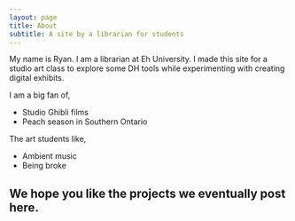 ```yaml
---
layout: page
title: About
subtitle: A site by a librarian for students
---
```


My name is Ryan. I am a librarian at Eh University. I made this site for a studio art class to explore some DH tools while experimenting with creating digital exhibits. 

I am a big fan of, 

- Studio Ghibli films
- Peach season in Southern Ontario

The art students like, 

- Ambient music
- Being broke 

## We hope you like the projects we eventually post here. 
